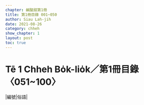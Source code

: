 ```yaml
---
chapter: 鹹酸甜第1冊
title: 第1冊目錄 001~050
author: Siau Lah-jih
date: 2021-08-26
category: chheh
show_chapter: 1
layout: post
toc: true
---
```


# Tē 1 Chheh Bo̍k-lio̍k／第1冊目錄 〈051~100〉



|編號|俗語|
